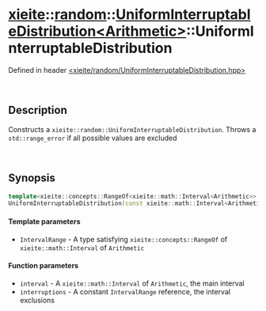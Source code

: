 # [xieite](../../xieite.md)\:\:[random](../../random.md)\:\:[UniformInterruptableDistribution\<Arithmetic\>](../UniformInterruptableDistribution.md)\:\:UniformInterruptableDistribution
Defined in header [<xieite/random/UniformInterruptableDistribution.hpp>](../../../include/xieite/random/UniformInterruptableDistribution.hpp)

&nbsp;

## Description
Constructs a `xieite::random::UniformInterruptableDistribution`. Throws a `std::range_error` if all possible values are excluded

&nbsp;

## Synopsis
```cpp
template<xieite::concepts::RangeOf<xieite::math::Interval<Arithmetic>> IntervalRange>
UniformInterruptableDistribution(const xieite::math::Interval<Arithmetic> interval, const IntervalRange& interruptions);
```
#### Template parameters
- `IntervalRange` - A type satisfying `xieite::concepts::RangeOf` of `xieite::math::Interval` of `Arithmetic`
#### Function parameters
- `interval` - A `xieite::math::Interval` of `Arithmetic`, the main interval
- `interruptions` - A constant `IntervalRange` reference, the interval exclusions
